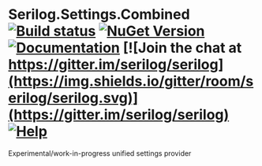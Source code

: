 # Serilog.Settings.Combined [![Build status](https://ci.appveyor.com/api/projects/status/pc4m0j7d65xmqpxq/branch/dev?svg=true)](https://ci.appveyor.com/project/serilog/serilog-settings-combined) [![NuGet Version](http://img.shields.io/nuget/v/Serilog.Settings.Combined.svg?style=flat)](https://www.nuget.org/packages/Serilog.Settings.Combined/) [![Documentation](https://img.shields.io/badge/docs-wiki-yellow.svg)](https://github.com/serilog/serilog/wiki) [![Join the chat at https://gitter.im/serilog/serilog](https://img.shields.io/gitter/room/serilog/serilog.svg)](https://gitter.im/serilog/serilog) [![Help](https://img.shields.io/badge/stackoverflow-serilog-orange.svg)](http://stackoverflow.com/questions/tagged/serilog)

Experimental/work-in-progress unified settings provider
